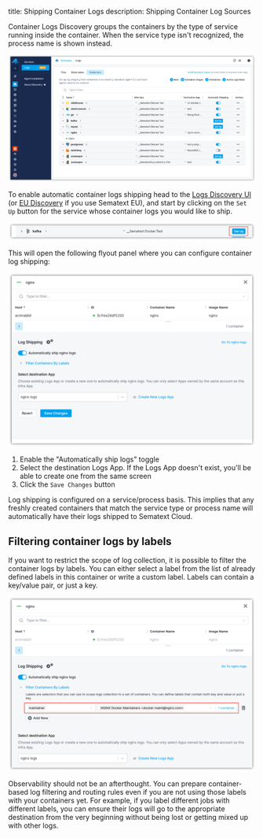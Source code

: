 title: Shipping Container Logs
description: Shipping Container Log Sources

Container Logs Discovery groups the containers by the type of service running inside the container. When the service type isn't recognized, the process name is shown instead. 

![Container Logs Discovery](images/container-logs-discovery.png)

To enable automatic container logs shipping head to the [Logs Discovery UI](https://apps.sematext.com/ui/discovery/) (or [EU Discovery](https://apps.eu.sematext.com/ui/discovery/) if you use Sematext EU), and start by clicking on the `Set Up` button for the service whose container logs you would like to ship.

![Setup Log Files](images/setup-container-logs.png)

This will open the following flyout panel where you can configure container log shipping:

![Enable Container Logs](images/enable-container-logs.png)

1. Enable the "Automatically ship <group-name> logs" toggle
2. Select the destination Logs App. If the Logs App doesn't exist, you'll be able to create one from the same screen
3. Click the `Save Changes` button

Log shipping is configured on a service/process basis. This implies that any freshly created containers that match the service type or process name will automatically have their logs shipped to Sematext Cloud.

## Filtering container logs by labels

If you want to restrict the scope of log collection, it is possible to filter the container logs by labels. You can either select a label from the list of already defined labels in this container or write a custom label. Labels can contain a key/value pair, or just a key.

![Route Container Logs](images/filter-container-logs-by-labels.png)

Observability should not be an afterthought. You can prepare container-based log filtering and routing rules even if you are not using those labels with your containers yet.  For example, if you label different jobs with different labels, you can ensure their logs will go to the appropriate destination from the very beginning without being lost or getting mixed up with other logs.
